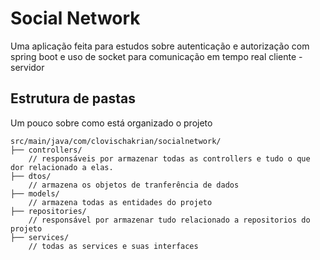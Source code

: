 # Social Network
Uma aplicação feita para estudos sobre autenticação e autorização com spring boot e uso de socket para comunicação em tempo real cliente - servidor

## Estrutura de pastas
Um pouco sobre como está organizado o projeto

```
src/main/java/com/clovischakrian/socialnetwork/
├── controllers/ 
    // responsáveis por armazenar todas as controllers e tudo o que dor relacionado a elas.
├── dtos/
    // armazena os objetos de tranferência de dados
├── models/
    // armazena todas as entidades do projeto
├── repositories/ 
    // responsável por armazenar tudo relacionado a repositorios do projeto
├── services/ 
    // todas as services e suas interfaces
```